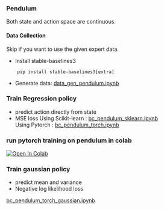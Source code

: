 ### Pendulum
Both state and action space are continuous.

<!-- TODO: add figure. -->

#### Data Collection
Skip if you want to use the given expert data.

* Install stable-baselines3
```
    pip install stable-baselines3[extra]
```
* Generate data: <a href="data_gen_pendulum.ipynb"> data_gen_pendulum.ipynb </a>


### Train Regression policy
* predict action directly from state
* MSE loss
Using Scikit-learn :  <a href="bc_pendulum_sklearn.ipynb"> bc_pendulum_sklearn.ipynb </a> </br>
 Using Pytorch : <a href="bc_pendulum_torch.ipynb">bc_pendulum_torch.ipynb</a> 
 

### run pytorch training on pendulum in colab
<a target="_blank" href="https://colab.research.google.com/github/AssistiveRoboticsUNH/bc_tutorial/blob/main/pendulum/bc_pendulum_torch.ipynb">
  <img src="https://colab.research.google.com/assets/colab-badge.svg" alt="Open In Colab"/>
</a>



<!-- TODO: add figure for both policy. -->

### Train gaussian policy
* predict mean and variance
* Negative log likelihood loss

<a href="bc_pendulum_torch_gaussian.ipynb"> bc_pendulum_torch_gaussian.ipynb </a>





